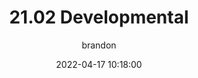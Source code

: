 ---
title: 21.02 Developmental
category: now
layout: now
navigation: True
date: 2022-04-17 10:18:00
cover: 'assets/images/cover8.jpg'
tags: now
subclass: 'post tag-test tag-content'
logo: 'assets/images/logo_white.png'
author: brandon
imagecredit_id: '@markusspiske'
imagecredit_name: 'Markus Spiske'
---